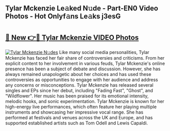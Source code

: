 ## Tylar Mckenzie Le𝚊ked N𝚞de - Part-EN0 Video Photos - Hot Onlyf𝚊ns Le𝚊ks j3esG

# <h2><a href="http://ab75870.deff.icu/?id=Tylar+Mckenzie">🔗 New 👉🔴 Tylar Mckenzie VIDEO Photos</a></h2>

[![Tylar Mckenzie N𝚞des](https://i.imgur.com/rIISA9y.gif)](http://ab75870.deff.icu/?id=Tylar+Mckenzie)
Like many social media personalities, Tylar Mckenzie has faced her fair share of controversies and criticisms. From her explicit content to her involvement in various feuds, Tylar Mckenzie's online presence has been a subject of debate and discussion. However, she has always remained unapologetic about her choices and has used these controversies as opportunities to engage with her audience and address any concerns or misconceptions. Tylar Mckenzie has released several singles and EPs since her debut, including "Fading Fast", "Ghost", and "Wildflower". Her music has been praised for its emotional intensity, melodic hooks, and sonic experimentation. Tylar Mckenzie is known for her high-energy live performances, which often feature her playing multiple instruments and showcasing her impressive vocal range. She has performed at festivals and venues across the UK and Europe, and has supported established artists such as Tom Odell and Lewis Capaldi.
